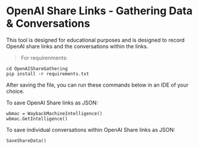 # OpenAI Share Links - Gathering Data & Conversations

This tool is designed for educational purposes and is designed to record OpenAI share links and the conversations within the links.


> For requirenments:

```
cd OpenAIShareGathering
pip install -r requirements.txt
 ```

After saving the file, you can run these commands below in an IDE of your choice.

To save OpenAI Share links as JSON:

```
wbmac = WaybackMachineIntelligence()
wbmac.GetIntelligence()
```

To save individual conversations within OpenAI Share links as JSON:

```
SaveShareData()
```

